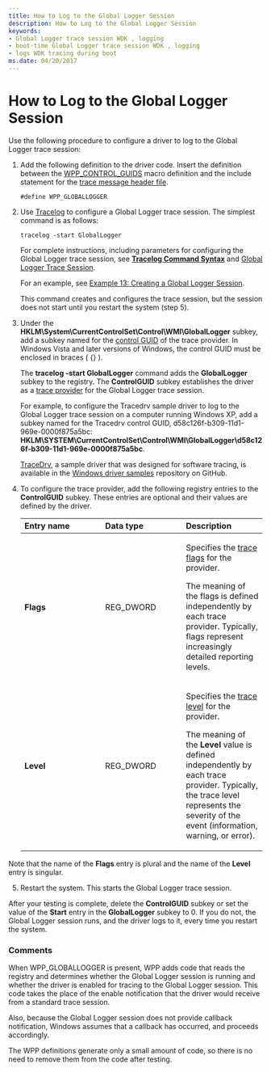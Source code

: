 ```yaml
---
title: How to Log to the Global Logger Session
description: How to Log to the Global Logger Session
keywords:
- Global Logger trace session WDK , logging
- boot-time Global Logger trace session WDK , logging
- logs WDK tracing during boot
ms.date: 04/20/2017
---
```


# How to Log to the Global Logger Session


Use the following procedure to configure a driver to log to the Global Logger trace session:

1. Add the following definition to the driver code. Insert the definition between the [WPP\_CONTROL\_GUIDS](/previous-versions/windows/hardware/previsioning-framework/ff556186(v=vs.85)) macro definition and the include statement for the [trace message header file](trace-message-header-file.md).
   ```
   #define WPP_GLOBALLOGGER
   ```

2. Use [Tracelog](tracelog.md) to configure a Global Logger trace session. The simplest command is as follows:

   ```
   tracelog -start GlobalLogger
   ```

   For complete instructions, including parameters for configuring the Global Logger trace session, see [**Tracelog Command Syntax**](tracelog-command-syntax.md) and [Global Logger Trace Session](global-logger-trace-session.md).

   For an example, see [Example 13: Creating a Global Logger Session](example-13--creating-a-global-logger-session.md).

   This command creates and configures the trace session, but the session does not start until you restart the system (step 5).

3. Under the **HKLM\\System\\CurrentControlSet\\Control\\WMI\\GlobalLogger** subkey, add a subkey named for the [control GUID](control-guid.md) of the trace provider. In Windows Vista and later versions of Windows, the control GUID must be enclosed in braces ( {} ).

   The **tracelog -start GlobalLogger** command adds the **GlobalLogger** subkey to the registry. The **ControlGUID** subkey establishes the driver as a [trace provider](trace-provider.md) for the Global Logger trace session.

   For example, to configure the Tracedrv sample driver to log to the Global Logger trace session on a computer running Windows XP, add a subkey named for the Tracedrv control GUID, d58c126f-b309-11d1-969e-0000f875a5bc: **HKLM\\SYSTEM\\CurrentControlSet\\Control\\WMI\\GlobalLogger\\d58c126f-b309-11d1-969e-0000f875a5bc**.

   [TraceDrv](https://github.com/Microsoft/Windows-driver-samples/tree/main/general/tracing/tracedriver), a sample driver that was designed for software tracing, is available in the [Windows driver samples](https://github.com/Microsoft/Windows-driver-samples) repository on GitHub.

4. To configure the trace provider, add the following registry entries to the **ControlGUID** subkey. These entries are optional and their values are defined by the driver.

   <table>
   <colgroup>
   <col width="33%" />
   <col width="33%" />
   <col width="33%" />
   </colgroup>
   <thead>
   <tr class="header">
   <th align="left">Entry name</th>
   <th align="left">Data type</th>
   <th align="left">Description</th>
   </tr>
   </thead>
   <tbody>
   <tr class="odd">
   <td align="left"><p><strong>Flags</strong></p></td>
   <td align="left"><p>REG_DWORD</p></td>
   <td align="left"><p>Specifies the <a href="trace-flags.md" data-raw-source="[trace flags](trace-flags.md)">trace flags</a> for the provider.</p>
   <p>The meaning of the flags is defined independently by each trace provider. Typically, flags represent increasingly detailed reporting levels.</p></td>
   </tr>
   <tr class="even">
   <td align="left"><p><strong>Level</strong></p></td>
   <td align="left"><p>REG_DWORD</p></td>
   <td align="left"><p>Specifies the <a href="trace-level.md" data-raw-source="[trace level](trace-level.md)">trace level</a> for the provider.</p>
   <p>The meaning of the <strong>Level</strong> value is defined independently by each trace provider. Typically, the trace level represents the severity of the event (information, warning, or error).</p></td>
   </tr>
   </tbody>
   </table>




Note that the name of the **Flags** entry is plural and the name of the **Level** entry is singular.


5.  Restart the system. This starts the Global Logger trace session.

After your testing is complete, delete the **ControlGUID** subkey or set the value of the **Start** entry in the **GlobalLogger** subkey to 0. If you do not, the Global Logger session runs, and the driver logs to it, every time you restart the system.

### <span id="comments"></span><span id="COMMENTS"></span>Comments

When WPP\_GLOBALLOGGER is present, WPP adds code that reads the registry and determines whether the Global Logger session is running and whether the driver is enabled for tracing to the Global Logger session. This code takes the place of the enable notification that the driver would receive from a standard trace session.

Also, because the Global Logger session does not provide callback notification, Windows assumes that a callback has occurred, and proceeds accordingly.

The WPP definitions generate only a small amount of code, so there is no need to remove them from the code after testing.
